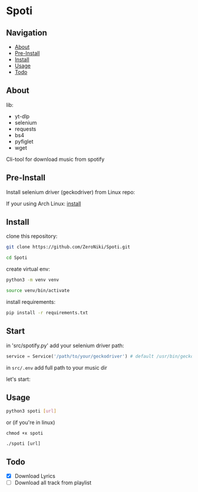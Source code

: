 # Spoti

## Navigation

- [About](https://github.com/ZeroNiki/Spoti?tab=readme-ov-file#About)
- [Pre-Install](https://github.com/ZeroNiki/Spoti?tab=readme-ov-file#Pre-Install)
- [Install](https://github.com/ZeroNiki/Spoti?tab=readme-ov-file#Install)
- [Usage](https://github.com/ZeroNiki/Spoti?tab=readme-ov-file#Usage)
- [Todo](https://github.com/ZeroNiki/Spoti?tab=readme-ov-file#Todo)

## About

lib:

- yt-dlp
- selenium
- requests
- bs4
- pyfiglet
- wget

Cli-tool for download music from spotify

## Pre-Install

Install selenium driver (geckodriver) from Linux repo:

If your using Arch Linux:
[install](https://archlinux.org/packages/extra/x86_64/geckodriver/)

## Install

clone this repository:

```sh
git clone https://github.com/ZeroNiki/Spoti.git
```

```sh
cd Spoti
```

create virtual env:

```sh
python3 -m venv venv
```

```sh
source venv/bin/activate
```

install requirements:

```sh
pip install -r requirements.txt
```

## Start

in 'src/spotify.py' add your selenium driver path:

```python
service = Service('/path/to/your/geckodriver') # default /usr/bin/geckodriver
```

in `src/.env` add full path to your music dir

let's start:

## Usage

```sh
python3 spoti [url]
```

or (if you're in linux)

```
chmod +x spoti

./spoti [url]
```

## Todo

- [x] Download Lyrics
- [ ] Download all track from playlist
